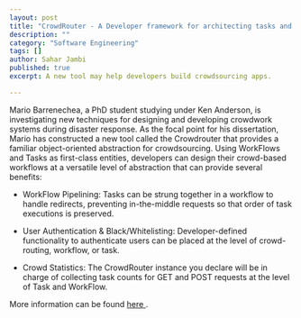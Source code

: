 ```yaml
---
layout: post
title: "CrowdRouter - A Developer framework for architecting tasks and workflows to the crowd"
description: ""
category: "Software Engineering"
tags: []
author: Sahar Jambi
published: true
excerpt: A new tool may help developers build crowdsourcing apps.

---
```


Mario Barrenechea, a PhD student studying under Ken Anderson, is investigating new techniques for designing and developing crowdwork systems during disaster response. As the focal point for his dissertation, Mario has constructed a new tool called the Crowdrouter that provides a familiar object-oriented abstraction for crowdsourcing. Using WorkFlows and Tasks as first-class entities, developers can design their crowd-based workflows at a versatile level of abstraction that can provide several benefits:

- WorkFlow Pipelining: Tasks can be strung together in a workflow to handle redirects, preventing in-the-middle requests so that order of task executions is preserved.

- User Authentication & Black/Whitelisting: Developer-defined functionality to authenticate users can be placed at the level of crowd-routing, workflow, or task.

- Crowd Statistics: The CrowdRouter instance you declare will be in charge of collecting task counts for GET and POST requests at the level of Task and WorkFlow.

More information can be found <a href="https://project-epic.github.io/crowdrouter"> here </a>.



